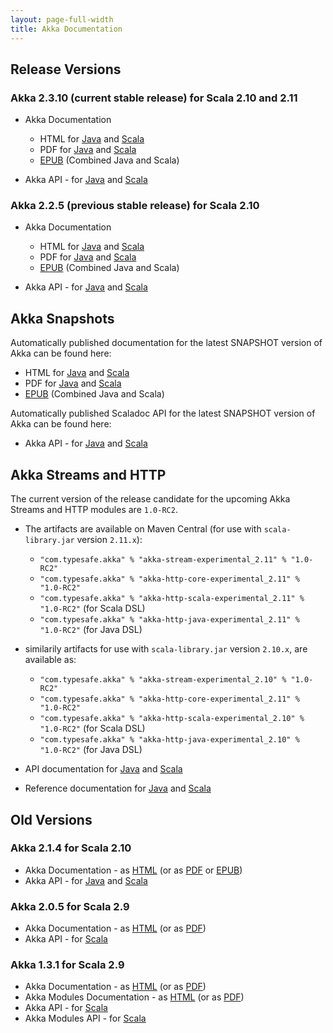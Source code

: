 ```yaml
---
layout: page-full-width
title: Akka Documentation
---
```


## Release Versions

### Akka 2.3.10 (current stable release) for Scala 2.10 and 2.11

* Akka Documentation

  * HTML for [Java](http://doc.akka.io/docs/akka/2.3.10/java.html) and [Scala](http://doc.akka.io/docs/akka/2.3.10/scala.html)
  * PDF for [Java](http://doc.akka.io/docs/akka/2.3.10/AkkaJava.pdf) and [Scala](http://doc.akka.io/docs/akka/2.3.10/AkkaScala.pdf)
  * [EPUB](http://doc.akka.io/docs/akka/2.3.10/Akka.epub) (Combined Java and Scala)

* Akka API - for [Java](http://doc.akka.io/japi/akka/2.3.10/) and [Scala](http://doc.akka.io/api/akka/2.3.10/)

### Akka 2.2.5 (previous stable release) for Scala 2.10

* Akka Documentation

  * HTML for [Java](http://doc.akka.io/docs/akka/2.2.5/java.html) and [Scala](http://doc.akka.io/docs/akka/2.2.5/scala.html)
  * PDF for [Java](http://doc.akka.io/docs/akka/2.2.5/AkkaJava.pdf) and [Scala](http://doc.akka.io/docs/akka/2.2.5/AkkaScala.pdf)
  * [EPUB](http://doc.akka.io/docs/akka/2.2.5/Akka.epub) (Combined Java and Scala)

* Akka API - for [Java](http://doc.akka.io/japi/akka/2.2.5/) and [Scala](http://doc.akka.io/api/akka/2.2.5/)

## Akka Snapshots

Automatically published documentation for the latest SNAPSHOT version of Akka can be found here:

* HTML for [Java](http://doc.akka.io/docs/akka/snapshot/java.html) and [Scala](http://doc.akka.io/docs/akka/snapshot/scala.html)
* PDF for [Java](http://doc.akka.io/docs/akka/snapshot/AkkaJava.pdf) and [Scala](http://doc.akka.io/docs/akka/snapshot/AkkaScala.pdf)
* [EPUB](http://doc.akka.io/docs/akka/snapshot/Akka.epub) (Combined Java and Scala)

Automatically published Scaladoc API for the latest SNAPSHOT version of Akka can be found here:

* Akka API - for [Java](http://doc.akka.io/japi/akka/snapshot/) and [Scala](http://doc.akka.io/api/akka/snapshot/)

## Akka Streams and HTTP

The current version of the release candidate for the upcoming Akka Streams and HTTP modules are `1.0-RC2`.

* The artifacts are available on Maven Central (for use with `scala-library.jar` version `2.11.x`):
  * `"com.typesafe.akka" % "akka-stream-experimental_2.11" % "1.0-RC2"`
  * `"com.typesafe.akka" % "akka-http-core-experimental_2.11" % "1.0-RC2"`
  * `"com.typesafe.akka" % "akka-http-scala-experimental_2.11" % "1.0-RC2"` (for Scala DSL)
  * `"com.typesafe.akka" % "akka-http-java-experimental_2.11" % "1.0-RC2"` (for Java DSL)


* similarily artifacts for use with `scala-library.jar` version `2.10.x`, are available as:
  * `"com.typesafe.akka" % "akka-stream-experimental_2.10" % "1.0-RC2"`
  * `"com.typesafe.akka" % "akka-http-core-experimental_2.11" % "1.0-RC2"`
  * `"com.typesafe.akka" % "akka-http-scala-experimental_2.10" % "1.0-RC2"` (for Scala DSL)
  * `"com.typesafe.akka" % "akka-http-java-experimental_2.10" % "1.0-RC2"` (for Java DSL)


* API documentation for [Java](http://doc.akka.io/japi/akka-stream-and-http-experimental/1.0-RC2/) and [Scala](http://doc.akka.io/api/akka-stream-and-http-experimental/1.0-RC2/)

* Reference documentation for [Java](http://doc.akka.io/docs/akka-stream-and-http-experimental/1.0-RC2/java.html) and [Scala](http://doc.akka.io/docs/akka-stream-and-http-experimental/1.0-RC2/scala.html)

## Old Versions

### Akka 2.1.4 for Scala 2.10

* Akka Documentation - as [HTML](http://doc.akka.io/docs/akka/2.1.4) (or as [PDF](http://doc.akka.io/docs/akka/2.1.4/Akka.pdf) or [EPUB](http://doc.akka.io/docs/akka/2.1.4/Akka.epub))
* Akka API - for [Java](http://doc.akka.io/japi/akka/2.1.4/) and [Scala](http://doc.akka.io/api/akka/2.1.4/)

### Akka 2.0.5 for Scala 2.9

* Akka Documentation - as [HTML](http://doc.akka.io/docs/akka/2.0.5) (or as [PDF](http://doc.akka.io/docs/akka/2.0.5/Akka.pdf))
* Akka API - for [Scala](http://doc.akka.io/api/akka/2.0.5)


### Akka 1.3.1 for Scala 2.9

* Akka Documentation - as [HTML](http://doc.akka.io/docs/akka/1.3.1) (or as [PDF](http://doc.akka.io/docs/akka/1.3.1/Akka.pdf))
* Akka Modules Documentation - as [HTML](http://doc.akka.io/docs/akka-modules/1.3.1) (or as [PDF](http://doc.akka.io/docs/akka-modules/1.3.1/AkkaModules.pdf))
* Akka API - for [Scala](http://doc.akka.io/api/akka/1.3.1)
* Akka Modules API - for [Scala](http://doc.akka.io/api/akka-modules/1.3.1)

